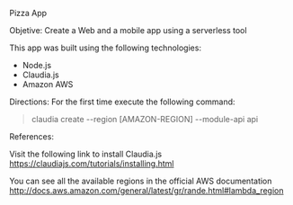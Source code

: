 Pizza App

Objetive: Create a Web and a mobile app using a serverless tool


This app was built using the following technologies:

* Node.js
* Claudia.js
* Amazon AWS

Directions:
For the first time execute the following command:
> claudia create --region [AMAZON-REGION] --module-api api


References: 

Visit the following link to install Claudia.js
https://claudiajs.com/tutorials/installing.html

You can see all the available regions in the official  AWS documentation
http://docs.aws.amazon.com/general/latest/gr/rande.html#lambda_region